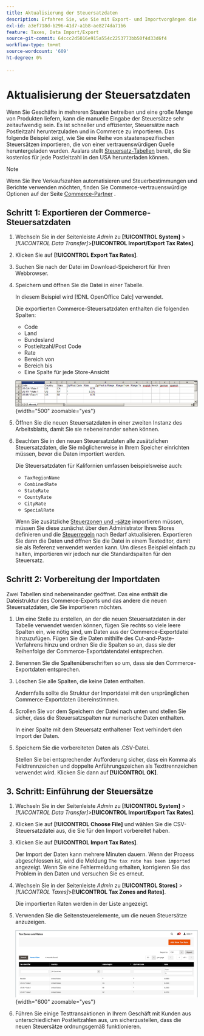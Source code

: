 ```yaml
---
title: Aktualisierung der Steuersatzdaten
description: Erfahren Sie, wie Sie mit Export- und Importvorgängen die Steuersätze für Ihren Store aktualisieren können.
exl-id: a3ef718d-b296-41d7-a1b8-ae8274da71b6
feature: Taxes, Data Import/Export
source-git-commit: 64ccc2d5016e915a554c2253773bb50f4d33d6f4
workflow-type: tm+mt
source-wordcount: '609'
ht-degree: 0%

---
```


# Aktualisierung der Steuersatzdaten

Wenn Sie Geschäfte in mehreren Staaten betreiben und eine große Menge von Produkten liefern, kann die manuelle Eingabe der Steuersätze sehr zeitaufwendig sein. Es ist schneller und effizienter, Steuersätze nach Postleitzahl herunterzuladen und in Commerce zu importieren. Das folgende Beispiel zeigt, wie Sie eine Reihe von staatenspezifischen Steuersätzen importieren, die von einer vertrauenswürdigen Quelle heruntergeladen wurden. Avalara stellt [Steuersatz-Tabellen](https://www.avalara.com/taxrates/en/download-tax-tables.html) bereit, die Sie kostenlos für jede Postleitzahl in den USA herunterladen können.

>[!NOTE]
>
>Wenn Sie Ihre Verkaufszahlen automatisieren und Steuerbestimmungen und Berichte verwenden möchten, finden Sie Commerce-vertrauenswürdige Optionen auf der Seite [Commerce-Partner](https://solutionpartners.adobe.com/s/directory/?solution=commerce) .

## Schritt 1: Exportieren der Commerce-Steuersatzdaten

1. Wechseln Sie in der Seitenleiste _Admin_ zu **[!UICONTROL System]** > _[!UICONTROL Data Transfer]_>**[!UICONTROL Import/Export Tax Rates]**.

1. Klicken Sie auf **[!UICONTROL Export Tax Rates]**.

1. Suchen Sie nach der Datei im Download-Speicherort für Ihren Webbrowser.

1. Speichern und öffnen Sie die Datei in einer Tabelle.

   In diesem Beispiel wird [!DNL OpenOffice Calc] verwendet.

   Die exportierten Commerce-Steuersatzdaten enthalten die folgenden Spalten:
   - Code
   - Land
   - Bundesland
   - Postleitzahl/Post Code
   - Rate
   - Bereich von
   - Bereich bis
   - Eine Spalte für jede Store-Ansicht

   ![Exportierte Daten - Steuersätze](./assets/data-exported-tax-rates.png){width="500" zoomable="yes"}

1. Öffnen Sie die neuen Steuersatzdaten in einer zweiten Instanz des Arbeitsblatts, damit Sie sie nebeneinander sehen können.

1. Beachten Sie in den neuen Steuersatzdaten alle zusätzlichen Steuersatzdaten, die Sie möglicherweise in Ihrem Speicher einrichten müssen, bevor die Daten importiert werden.

   Die Steuersatzdaten für Kalifornien umfassen beispielsweise auch:

   - `TaxRegionName`
   - `CombinedRate`
   - `StateRate`
   - `CountyRate`
   - `CityRate`
   - `SpecialRate`

   Wenn Sie zusätzliche [Steuerzonen und -sätze](../stores-purchase/tax-zones-rates.md) importieren müssen, müssen Sie diese zunächst über den Administrator Ihres Stores definieren und die [Steuerregeln](../stores-purchase/tax-rules.md) nach Bedarf aktualisieren. Exportieren Sie dann die Daten und öffnen Sie die Datei in einem Texteditor, damit sie als Referenz verwendet werden kann. Um dieses Beispiel einfach zu halten, importieren wir jedoch nur die Standardspalten für den Steuersatz.

## Schritt 2: Vorbereitung der Importdaten

Zwei Tabellen sind nebeneinander geöffnet. Das eine enthält die Dateistruktur des Commerce-Exports und das andere die neuen Steuersatzdaten, die Sie importieren möchten.

1. Um eine Stelle zu erstellen, an der die neuen Steuersatzdaten in der Tabelle verwendet werden können, fügen Sie rechts so viele leere Spalten ein, wie nötig sind, um Daten aus der Commerce-Exportdatei hinzuzufügen. Fügen Sie die Daten mithilfe des Cut-and-Paste-Verfahrens hinzu und ordnen Sie die Spalten so an, dass sie der Reihenfolge der Commerce-Exportdatendatei entsprechen.

1. Benennen Sie die Spaltenüberschriften so um, dass sie den Commerce-Exportdaten entsprechen.

1. Löschen Sie alle Spalten, die keine Daten enthalten.

   Andernfalls sollte die Struktur der Importdatei mit den ursprünglichen Commerce-Exportdaten übereinstimmen.

1. Scrollen Sie vor dem Speichern der Datei nach unten und stellen Sie sicher, dass die Steuersatzspalten nur numerische Daten enthalten.

   In einer Spalte mit dem Steuersatz enthaltener Text verhindert den Import der Daten.

1. Speichern Sie die vorbereiteten Daten als .CSV-Datei.

   Stellen Sie bei entsprechender Aufforderung sicher, dass ein Komma als Feldtrennzeichen und doppelte Anführungszeichen als Texttrennzeichen verwendet wird. Klicken Sie dann auf **[!UICONTROL OK]**.

## 3. Schritt: Einführung der Steuersätze

1. Wechseln Sie in der Seitenleiste _Admin_ zu **[!UICONTROL System]** > _[!UICONTROL Data Transfer]_>**[!UICONTROL Import/Export Tax Rates]**.

1. Klicken Sie auf **[!UICONTROL Choose File]** und wählen Sie die CSV-Steuersatzdatei aus, die Sie für den Import vorbereitet haben.

1. Klicken Sie auf **[!UICONTROL Import Tax Rates]**.

   Der Import der Daten kann mehrere Minuten dauern. Wenn der Prozess abgeschlossen ist, wird die Meldung `The tax rate has been imported` angezeigt. Wenn Sie eine Fehlermeldung erhalten, korrigieren Sie das Problem in den Daten und versuchen Sie es erneut.

1. Wechseln Sie in der Seitenleiste _Admin_ zu **[!UICONTROL Stores]** > _[!UICONTROL Taxes]_>**[!UICONTROL Tax Zones and Rates]**.

   Die importierten Raten werden in der Liste angezeigt.

1. Verwenden Sie die Seitensteuerelemente, um die neuen Steuersätze anzuzeigen.

   ![Steuersätze für den Datenimport](../stores-purchase/assets/tax-zones-rates.png){width="600" zoomable="yes"}

1. Führen Sie einige Testtransaktionen in Ihrem Geschäft mit Kunden aus unterschiedlichen Postleitzahlen aus, um sicherzustellen, dass die neuen Steuersätze ordnungsgemäß funktionieren.
